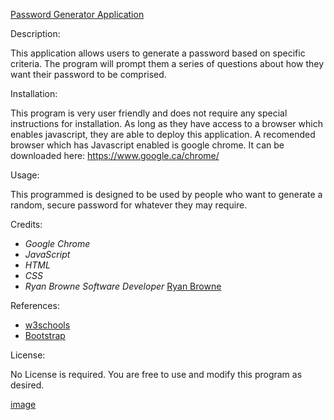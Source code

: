 [Password Generator Application](https://github.com/ryanbrowne360/Homework3.git)

Description:

This application allows users to generate a password based on specific criteria. The program will prompt them a series of questions about how they want their password to be comprised. 

Installation:

This program is very user friendly and does not require any special instructions for installation. As long as they have access to a browser which enables javascript, they are able to deploy this application.
A recomended browser which has Javascript enabled is google chrome. It can be downloaded here: https://www.google.ca/chrome/

Usage:

This programmed is designed to be used by people who want to generate a random, secure password for whatever they may require.

Credits:

- *Google Chrome*
- *JavaScript*
- *HTML*
- *CSS*
- *Ryan Browne Software Developer* [Ryan Browne](https://github.com/ryanbrowne360/)

References:

- [w3schools](https://www.w3schools.com/)
- [Bootstrap](https://getbootstrap.com/docs/4.4/getting-started/introduction/)

License:

No License is required. You are free to use and modify this program as desired.

[image](https://github.com/ryanbrowne360/Homework3/blob/main/Screenshot%202020-10-31%20122233.png)

	
